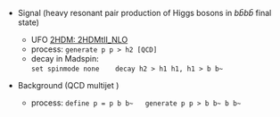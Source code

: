


* Signal (heavy resonant pair production of Higgs bosons in $b\bar{b}b\bar{b}$ final state)  
    * UFO [2HDM: 2HDMtII_NLO](http://feynrules.irmp.ucl.ac.be/attachment/wiki/2HDM/2HDMtII_NLO.tar.gz)  
    * process:
    `generate p p > h2 [QCD]`  
    * decay in Madspin:  
    `set spinmode none   
     decay h2 > h1 h1, h1 > b b~`




* Background (QCD multijet )
    * process:
    `define p = p b b~  
     generate p p > b b~ b b~`  